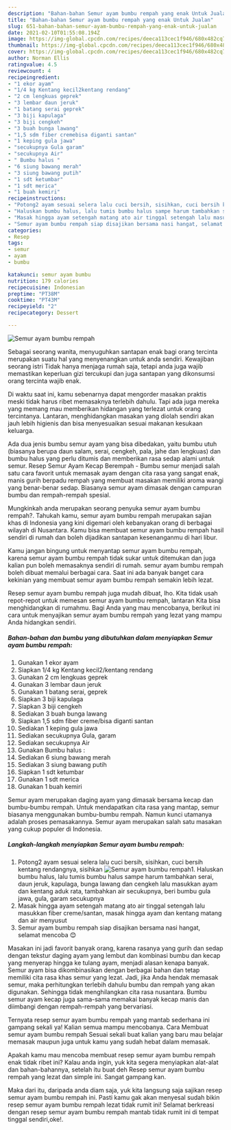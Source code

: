```yaml
---
description: "Bahan-bahan Semur ayam bumbu rempah yang enak Untuk Jualan"
title: "Bahan-bahan Semur ayam bumbu rempah yang enak Untuk Jualan"
slug: 651-bahan-bahan-semur-ayam-bumbu-rempah-yang-enak-untuk-jualan
date: 2021-02-10T01:55:08.194Z
image: https://img-global.cpcdn.com/recipes/deeca113cec1f946/680x482cq70/semur-ayam-bumbu-rempah-foto-resep-utama.jpg
thumbnail: https://img-global.cpcdn.com/recipes/deeca113cec1f946/680x482cq70/semur-ayam-bumbu-rempah-foto-resep-utama.jpg
cover: https://img-global.cpcdn.com/recipes/deeca113cec1f946/680x482cq70/semur-ayam-bumbu-rempah-foto-resep-utama.jpg
author: Norman Ellis
ratingvalue: 4.5
reviewcount: 4
recipeingredient:
- "1 ekor ayam"
- "1/4 kg Kentang kecil2kentang rendang"
- "2 cm lengkuas geprek"
- "3 lembar daun jeruk"
- "1 batang serai geprek"
- "3 biji kapulaga"
- "3 biji cengkeh"
- "3 buah bunga lawang"
- "1,5 sdm fiber cremebisa diganti santan"
- "1 keping gula jawa"
- "secukupnya Gula garam"
- "secukupnya Air"
- " Bumbu halus "
- "6 siung bawang merah"
- "3 siung bawang putih"
- "1 sdt ketumbar"
- "1 sdt merica"
- "1 buah kemiri"
recipeinstructions:
- "Potong2 ayam sesuai selera lalu cuci bersih, sisihkan, cuci bersih kentang rendangnya, sisihkan"
- "Haluskan bumbu halus, lalu tumis bumbu halus sampe harum tambahkan serai, daun jeruk, kapulaga, bunga lawang dan cengkeh lalu masukkan ayam dan kentang aduk rata, tambahkan air secukupnya, beri bumbu gula jawa, gula, garam secukupnya"
- "Masak hingga ayam setengah matang ato air tinggal setengah lalu masukkan fiber creme/santan, masak hingga ayam dan kentang matang dan air menyusut"
- "Semur ayam bumbu rempah siap disajikan bersama nasi hangat, selamat mencoba 😊"
categories:
- Resep
tags:
- semur
- ayam
- bumbu

katakunci: semur ayam bumbu 
nutrition: 179 calories
recipecuisine: Indonesian
preptime: "PT38M"
cooktime: "PT43M"
recipeyield: "2"
recipecategory: Dessert

---
```



![Semur ayam bumbu rempah](https://img-global.cpcdn.com/recipes/deeca113cec1f946/680x482cq70/semur-ayam-bumbu-rempah-foto-resep-utama.jpg)

Sebagai seorang wanita, menyuguhkan santapan enak bagi orang tercinta merupakan suatu hal yang menyenangkan untuk anda sendiri. Kewajiban seorang istri Tidak hanya menjaga rumah saja, tetapi anda juga wajib memastikan keperluan gizi tercukupi dan juga santapan yang dikonsumsi orang tercinta wajib enak.

Di waktu  saat ini, kamu sebenarnya dapat mengorder masakan praktis meski tidak harus ribet memasaknya terlebih dahulu. Tapi ada juga mereka yang memang mau memberikan hidangan yang terlezat untuk orang tercintanya. Lantaran, menghidangkan masakan yang diolah sendiri akan jauh lebih higienis dan bisa menyesuaikan sesuai makanan kesukaan keluarga. 

Ada dua jenis bumbu semur ayam yang bisa dibedakan, yaitu bumbu utuh (biasanya berupa daun salam, serai, cengkeh, pala, jahe dan lengkuas) dan bumbu halus yang perlu ditumis dan memberikan rasa sedap alami untuk semur. Resep Semur Ayam Kecap Berempah - Bumbu semur menjadi salah satu cara favorit untuk memasak ayam dengan cita rasa yang sangat enak, manis gurih berpadu rempah yang membuat masakan memiliki aroma wangi yang benar-benar sedap. Biasanya semur ayam dimasak dengan campuran bumbu dan rempah-rempah spesial.

Mungkinkah anda merupakan seorang penyuka semur ayam bumbu rempah?. Tahukah kamu, semur ayam bumbu rempah merupakan sajian khas di Indonesia yang kini digemari oleh kebanyakan orang di berbagai wilayah di Nusantara. Kamu bisa membuat semur ayam bumbu rempah hasil sendiri di rumah dan boleh dijadikan santapan kesenanganmu di hari libur.

Kamu jangan bingung untuk menyantap semur ayam bumbu rempah, karena semur ayam bumbu rempah tidak sukar untuk ditemukan dan juga kalian pun boleh memasaknya sendiri di rumah. semur ayam bumbu rempah boleh dibuat memalui berbagai cara. Saat ini ada banyak banget cara kekinian yang membuat semur ayam bumbu rempah semakin lebih lezat.

Resep semur ayam bumbu rempah juga mudah dibuat, lho. Kita tidak usah repot-repot untuk memesan semur ayam bumbu rempah, lantaran Kita bisa menghidangkan di rumahmu. Bagi Anda yang mau mencobanya, berikut ini cara untuk menyajikan semur ayam bumbu rempah yang lezat yang mampu Anda hidangkan sendiri.

<!--inarticleads1-->

##### Bahan-bahan dan bumbu yang dibutuhkan dalam menyiapkan Semur ayam bumbu rempah:

1. Gunakan 1 ekor ayam
1. Siapkan 1/4 kg Kentang kecil2/kentang rendang
1. Gunakan 2 cm lengkuas geprek
1. Gunakan 3 lembar daun jeruk
1. Gunakan 1 batang serai, geprek
1. Siapkan 3 biji kapulaga
1. Siapkan 3 biji cengkeh
1. Sediakan 3 buah bunga lawang
1. Siapkan 1,5 sdm fiber creme/bisa diganti santan
1. Sediakan 1 keping gula jawa
1. Sediakan secukupnya Gula, garam
1. Sediakan secukupnya Air
1. Gunakan  Bumbu halus :
1. Sediakan 6 siung bawang merah
1. Sediakan 3 siung bawang putih
1. Siapkan 1 sdt ketumbar
1. Gunakan 1 sdt merica
1. Gunakan 1 buah kemiri


Semur ayam merupakan daging ayam yang dimasak bersama kecap dan bumbu-bumbu rempah. Untuk mendapatkan cita rasa yang mantap, semur biasanya menggunakan bumbu-bumbu rempah. Namun kunci utamanya adalah proses pemasakannya. Semur ayam merupakan salah satu masakan yang cukup populer di Indonesia. 

<!--inarticleads2-->

##### Langkah-langkah menyiapkan Semur ayam bumbu rempah:

1. Potong2 ayam sesuai selera lalu cuci bersih, sisihkan, cuci bersih kentang rendangnya, sisihkan
<img src="https://img-global.cpcdn.com/steps/5e4c2fd56297e37b/160x128cq70/semur-ayam-bumbu-rempah-langkah-memasak-1-foto.jpg" alt="Semur ayam bumbu rempah">1. Haluskan bumbu halus, lalu tumis bumbu halus sampe harum tambahkan serai, daun jeruk, kapulaga, bunga lawang dan cengkeh lalu masukkan ayam dan kentang aduk rata, tambahkan air secukupnya, beri bumbu gula jawa, gula, garam secukupnya
1. Masak hingga ayam setengah matang ato air tinggal setengah lalu masukkan fiber creme/santan, masak hingga ayam dan kentang matang dan air menyusut
1. Semur ayam bumbu rempah siap disajikan bersama nasi hangat, selamat mencoba 😊


Masakan ini jadi favorit banyak orang, karena rasanya yang gurih dan sedap dengan tekstur daging ayam yang lembut dan kombinasi bumbu dan kecap yang menyerap hingga ke tulang ayam, menjadi alasan kenapa banyak. Semur ayam bisa dikombinasikan dengan berbagai bahan dan tetap memiliki cita rasa khas semur yang lezat. Jadi, jika Anda hendak memasak semur, maka perhitungkan terlebih dahulu bumbu dan rempah yang akan digunakan. Sehingga tidak menghilangkan cita rasa nusantara. Bumbu semur ayam kecap juga sama-sama memakai banyak kecap manis dan diimbangi dengan rempah-rempah yang bervariasi. 

Ternyata resep semur ayam bumbu rempah yang mantab sederhana ini gampang sekali ya! Kalian semua mampu mencobanya. Cara Membuat semur ayam bumbu rempah Sesuai sekali buat kalian yang baru mau belajar memasak maupun juga untuk kamu yang sudah hebat dalam memasak.

Apakah kamu mau mencoba membuat resep semur ayam bumbu rempah enak tidak ribet ini? Kalau anda ingin, yuk kita segera menyiapkan alat-alat dan bahan-bahannya, setelah itu buat deh Resep semur ayam bumbu rempah yang lezat dan simple ini. Sangat gampang kan. 

Maka dari itu, daripada anda diam saja, yuk kita langsung saja sajikan resep semur ayam bumbu rempah ini. Pasti kamu gak akan menyesal sudah bikin resep semur ayam bumbu rempah lezat tidak rumit ini! Selamat berkreasi dengan resep semur ayam bumbu rempah mantab tidak rumit ini di tempat tinggal sendiri,oke!.

